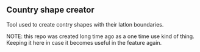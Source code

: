 ## Country shape creator

Tool used to create contry shapes with their latlon boundaries.

NOTE: this repo was created long time ago as a one time use kind of thing. Keeping it here in case it becomes useful in the feature again.
